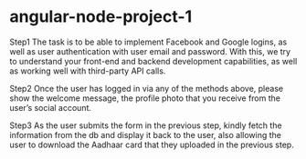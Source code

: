 # angular-node-project-1
Step1 
The task is to be able to implement Facebook and Google logins, 
as well as user authentication with user email and password. 
With this, we try to understand your front-end and backend development capabilities, 
as well as working well with third-party API calls. 
 
Step2 
Once the user has logged in via any of the methods above, 
please show the welcome message, the profile photo that you receive from 
the user’s social account.  
 
Step3 
As the user submits the form in the previous step, 
kindly fetch the information from the db and display it back to the user, 
also allowing the user to download the Aadhaar card that they uploaded in the previous step. 
